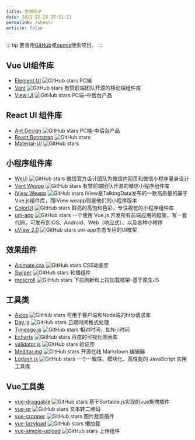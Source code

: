```yaml
---
title: 常用轮子
date: 2021-12-29 15:51:11
permalink: /wheel/
article: false
---
```


::: tip
要善用[GitHub](https://github.com/)或[npmjs](https://www.npmjs.com/)搜索项目。
:::

## Vue UI组件库
- [Element UI](https://element.eleme.cn/#/zh-CN) <img src='https://img.shields.io/github/stars/ElemeFE/element' alt='GitHub stars' class="no-zoom"> PC端
- [Vant](https://youzan.github.io/vant/#/zh-CN/) <img src='https://img.shields.io/github/stars/youzan/vant' alt='GitHub stars' class="no-zoom"> 有赞前端团队开源的移动端组件库
- [View UI](https://www.iviewui.com/) <img src='https://img.shields.io/github/stars/view-design/ViewUI' alt='GitHub stars' class="no-zoom"> PC端-中后台产品

## React UI 组件库
- [Ant Design](https://ant.design/) <img src='https://img.shields.io/github/stars/ant-design/ant-design' alt='GitHub stars' class="no-zoom"> PC端-中后台产品
- [React Bootstrap](https://react-bootstrap.github.io/) <img src='https://img.shields.io/github/stars/react-bootstrap/react-bootstrap' alt='GitHub stars' class="no-zoom">
- [Material-UI](https://material-ui.com/) <img src='https://img.shields.io/github/stars/mui-org/material-ui' alt='GitHub stars' class="no-zoom">

## 小程序组件库
- [WeUI](https://github.com/Tencent/weui-wxss) <img src='https://img.shields.io/github/stars/Tencent/weui-wxss' alt='GitHub stars' class="no-zoom"> 微信官方设计团队为微信内网页和微信小程序量身设计
- [Vant Weapp](https://weapp.iviewui.com/) <img src='https://img.shields.io/github/stars/youzan/vant-weapp' alt='GitHub stars' class="no-zoom"> 有赞前端团队开源的微信小程序组件库
- [iView Weapp](https://weapp.iviewui.com/) <img src='https://img.shields.io/github/stars/TalkingData/iview-weapp' alt='GitHub stars' class="no-zoom"> iView是TalkingData发布的一款高质量的基于Vue.js组件库，而iView weapp则是他们的小程序版本
- [ColorUI](https://weapp.iviewui.com/) <img src='https://img.shields.io/github/stars/weilanwl/ColorUI' alt='GitHub stars' class="no-zoom"> 鲜亮的高饱和色彩，专注视觉的小程序组件库
- [uni-app](https://uniapp.dcloud.io/) <img src='https://img.shields.io/github/stars/dcloudio/uni-app' alt='GitHub stars' class="no-zoom"> 一个使用 Vue.js 开发所有前端应用的框架，写一套代码，可发布到iOS、Android、Web（响应式）、以及各种小程序
- [uView 2.0](https://www.uviewui.com/components/intro.html) <img src='https://img.shields.io/github/stars/umicro/uView2.0' alt='GitHub stars' class="no-zoom"> uni-app生态专用的UI框架


## 效果组件
- [Animate.css](https://animate.style/) <img src='https://img.shields.io/github/stars/animate-css/animate.css' alt='GitHub stars' class="no-zoom"> CSS动画库
- [Swiper](https://www.swiper.com.cn/) <img src='https://img.shields.io/github/stars/nolimits4web/swiper' alt='GitHub stars' class="no-zoom"> 轮播组件
- [mescroll](http://www.mescroll.com) <img src='https://img.shields.io/github/stars/mescroll/mescroll' alt='GitHub stars' class="no-zoom"> 下拉刷新和上拉加载框架-基于原生JS

## 工具类
- [Axios](https://github.com/axios/axios) <img src='https://img.shields.io/github/stars/axios/axios' alt='GitHub stars' class="no-zoom"> 可用于客户端和Node端的http请求库
- [Day.js](https://github.com/iamkun/dayjs) <img src='https://img.shields.io/github/stars/iamkun/dayjs' alt='GitHub stars' class="no-zoom"> 日期时间格式处理
- [Timeago.js](https://github.com/hustcc/timeago.js) <img src='https://img.shields.io/github/stars/hustcc/timeago.js' alt='GitHub stars' class="no-zoom"> 相对时间，如N小时前
- [Echarts](https://echarts.apache.org/zh/index.html) <img src='https://img.shields.io/github/stars/apache/echarts' alt='GitHub stars' class="no-zoom"> 百度的可视化图表库
- [validator.js](https://github.com/validatorjs/validator.js) <img src='https://img.shields.io/github/stars/validatorjs/validator.js' alt='GitHub stars' class="no-zoom"> 验证库
- [Meditor.md](https://pandao.github.io/editor.md/) <img src='https://img.shields.io/github/stars/pandao/editor.md' alt='GitHub stars' class="no-zoom"> 开源在线 Markdown 编辑器
- [Lodash.js](https://www.lodashjs.com/) <img src='https://img.shields.io/github/stars/lodash/lodash' alt='GitHub stars' class="no-zoom"> 一个一致性、模块化、高性能的 JavaScript 实用工具库

 ## Vue工具类
- [vue-draggable](https://www.itxst.com/vue-draggable/tutorial.html) <img src='https://img.shields.io/github/stars/SortableJS/Vue.Draggable' alt='GitHub stars' class="no-zoom"> 基于Sortable.js实现的vue拖拽插件
- [vue-qr](https://github.com/Binaryify/vue-qr) <img src='https://img.shields.io/github/stars/Binaryify/vue-qr' alt='GitHub stars' class="no-zoom"> 文本转二维码
- [vue-cropper](https://github.com/xyxiao001/vue-cropper) <img src='https://img.shields.io/github/stars/xyxiao001/vue-cropper' alt='GitHub stars' class="no-zoom"> 图片裁剪插件
- [vue-lazyload](https://github.com/hilongjw/vue-lazyload) <img src='https://img.shields.io/github/stars/hilongjw/vue-lazyload' alt='GitHub stars' class="no-zoom"> 懒加载
- [vue-simple-upload](https://github.com/saivarunk/vue-simple-upload) <img src='https://img.shields.io/github/stars/saivarunk/vue-simple-upload' alt='GitHub stars' class="no-zoom"> 上传组件
